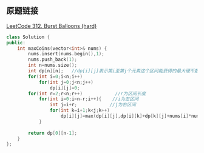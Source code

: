 ## 原题链接

[LeetCode 312. Burst Balloons (hard)](https://leetcode-cn.com/problems/burst-balloons/)



```cpp
class Solution {
public:
    int maxCoins(vector<int>& nums) {
        nums.insert(nums.begin(),1);
        nums.push_back(1);
        int n=nums.size();
        int dp[n][n];   //dp[i][j]表示第i至第j个元素这个区间能获得的最大硬币数
        for(int i=0;i<n;i++)
            for(int j=0;j<n;j++)
                dp[i][j]=0;
        for(int r=2;r<n;r++)            //r为区间长度
            for(int i=0;i<n-r;i++){    //i为左区间
                int j=i+r;            //j为右区间
                for(int k=i+1;k<j;k++)
                    dp[i][j]=max(dp[i][j],dp[i][k]+dp[k][j]+nums[i]*nums[k]*nums[j]);
            }
        
        return dp[0][n-1];
    }
};
```
